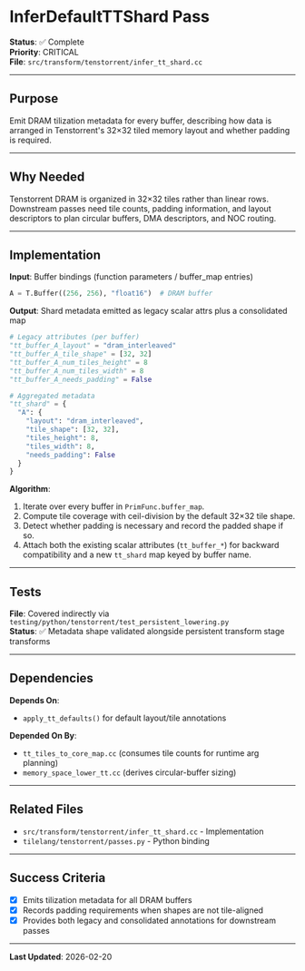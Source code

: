 # InferDefaultTTShard Pass

**Status**: ✅ Complete  
**Priority**: CRITICAL  
**File**: `src/transform/tenstorrent/infer_tt_shard.cc`

---

## Purpose

Emit DRAM tilization metadata for every buffer, describing how data is arranged in Tenstorrent's 32×32 tiled memory layout and whether padding is required.

---

## Why Needed

Tenstorrent DRAM is organized in 32×32 tiles rather than linear rows. Downstream passes need tile counts, padding information, and layout descriptors to plan circular buffers, DMA descriptors, and NOC routing.

---

## Implementation

**Input**: Buffer bindings (function parameters / buffer_map entries)
```python
A = T.Buffer((256, 256), "float16")  # DRAM buffer
```

**Output**: Shard metadata emitted as legacy scalar attrs plus a consolidated map
```python
# Legacy attributes (per buffer)
"tt_buffer_A_layout" = "dram_interleaved"
"tt_buffer_A_tile_shape" = [32, 32]
"tt_buffer_A_num_tiles_height" = 8
"tt_buffer_A_num_tiles_width" = 8
"tt_buffer_A_needs_padding" = False

# Aggregated metadata
"tt_shard" = {
  "A": {
    "layout": "dram_interleaved",
    "tile_shape": [32, 32],
    "tiles_height": 8,
    "tiles_width": 8,
    "needs_padding": False
  }
}
```

**Algorithm**:
1. Iterate over every buffer in `PrimFunc.buffer_map`.
2. Compute tile coverage with ceil-division by the default 32×32 tile shape.
3. Detect whether padding is necessary and record the padded shape if so.
4. Attach both the existing scalar attributes (`tt_buffer_*`) for backward compatibility and a new `tt_shard` map keyed by buffer name.

---

## Tests

**File**: Covered indirectly via `testing/python/tenstorrent/test_persistent_lowering.py`  
**Status**: ✅ Metadata shape validated alongside persistent transform stage transforms

---

## Dependencies

**Depends On**:
- `apply_tt_defaults()` for default layout/tile annotations

**Depended On By**:
- `tt_tiles_to_core_map.cc` (consumes tile counts for runtime arg planning)
- `memory_space_lower_tt.cc` (derives circular-buffer sizing)

---

## Related Files

- `src/transform/tenstorrent/infer_tt_shard.cc` - Implementation
- `tilelang/tenstorrent/passes.py` - Python binding

---

## Success Criteria

- [x] Emits tilization metadata for all DRAM buffers
- [x] Records padding requirements when shapes are not tile-aligned
- [x] Provides both legacy and consolidated annotations for downstream passes

---

**Last Updated**: 2026-02-20

